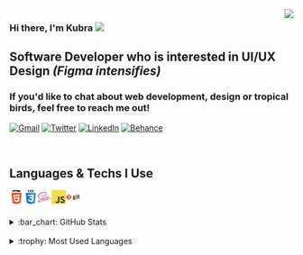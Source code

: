 <img src="https://media.giphy.com/media/26BRAp3nfSePXd8He/giphy.gif" align="right">

### Hi there, I'm Kubra <img src="https://raw.githubusercontent.com/MartinHeinz/MartinHeinz/master/wave.gif" width="30px">

## Software Developer who is interested in UI/UX Design _(Figma intensifies)_

### If you'd like to chat about web development, design or tropical birds, feel free to reach me out!

[![Gmail](https://img.shields.io/badge/Gmail-D14836?style=for-the-badge&logo=gmail&logoColor=white)][gmail]
[![Twitter](https://img.shields.io/badge/Twitter-1DA1F2?style=for-the-badge&logo=twitter&logoColor=white)][twitter]
[![LinkedIn](	https://img.shields.io/badge/LinkedIn-0077B5?style=for-the-badge&logo=linkedin&logoColor=white)][linkedin]
[![Behance](https://img.shields.io/badge/-Behance-blue?style=for-the-badge&logo=behance&logoColor=white)][behance]

<br/>

## Languages & Techs I Use

<img src="https://raw.githubusercontent.com/github/explore/80688e429a7d4ef2fca1e82350fe8e3517d3494d/topics/html/html.png" width="25" height="25" align="left">
<img src="https://raw.githubusercontent.com/github/explore/80688e429a7d4ef2fca1e82350fe8e3517d3494d/topics/css/css.png" width="25" height="25" align="left">
<img src="https://raw.githubusercontent.com/github/explore/80688e429a7d4ef2fca1e82350fe8e3517d3494d/topics/sass/sass.png" width="25" height="25" align="left">
<img src="https://raw.githubusercontent.com/github/explore/80688e429a7d4ef2fca1e82350fe8e3517d3494d/topics/javascript/javascript.png" width="25" height="25" align="left">
<img src="https://raw.githubusercontent.com/github/explore/80688e429a7d4ef2fca1e82350fe8e3517d3494d/topics/git/git.png" width="25" height="25" align="left">

<br/><br/>

<details>
<summary>:bar_chart: GitHub Stats</summary>
<img src="https://github-readme-stats.vercel.app/api?username=kubradas8&show_icons=true&theme=tokyonight">
</details>

<br/>

<details>
<summary>:trophy: Most Used Languages</summary>
<img src="https://github-readme-stats.vercel.app/api/top-langs/?username=kubradas8&layout=compact&theme=tokyonight">
</details>

[gmail]: mailto:kdasdogan94@gmail.com
[twitter]: https://twitter.com/IBlameQ?s=09
[linkedin]: https://www.linkedin.com/in/kubradas
[behance]: https://www.behance.net/kubrad1
